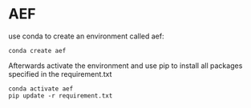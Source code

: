 # AEF
use conda to create an environment called aef: 
````
conda create aef
````
Afterwards activate the environment and use pip to install all packages specified in the requirement.txt 
````
conda activate aef
pip update -r requirement.txt
````
